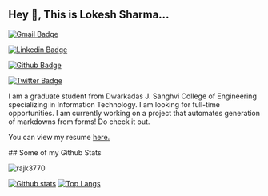 ## Hey 👋, This is Lokesh Sharma...
[![Gmail Badge](https://img.shields.io/badge/-sharma.lokesh.222001@gmail.com-c14438?style=flat&logo=Gmail&logoColor=white&link=mailto:sharma.lokesh.222001@gmail.com)](mailto:sharma.lokesh.222001@gmail.com) 

[![Linkedin Badge](https://img.shields.io/badge/-rajk3770-0072b1?style=flat&logo=Linkedin&logoColor=white&link=https://www.linkedin.com/in/lokesh-sharma-908857193/)](https://www.linkedin.com/in/lokesh-sharma-908857193/)

[![Github Badge](https://img.shields.io/badge/-rajk3770-grey?style=flat&logo=github&logoColor=white&link=https://github.com/coder-lokesh/)](https://www.github.com/coder-lokesh/)

[![Twitter Badge](https://img.shields.io/badge/-rajk3770-00acee?style=flat&logo=twitter&logoColor=white&link=https://twitter.com/lokeshs97047988/)](https://www.twitter.com/lokeshs97047988/)

<p align='left'>I am a graduate student from Dwarkadas J. Sanghvi College of Engineering specializing in Information Technology. I am looking for full-time opportunities. I am currently working on a project that automates generation of markdowns from forms! Do check it out.</p><p align='left'> You can view my resume <a href='https://drive.google.com/file/d/1tXl_kDF-JSeTlRqrp4Xra5AWveSePvYb/view?usp=sharing ' target=_blank><u>here</u>.</a></p>
## Some of my Github Stats
<p align=left> <img src=https://komarev.com/ghpvc/?username=rajk3770 alt=rajk3770 /> </p>

[![Github stats](https://github-readme-stats.vercel.app/api?username=coder-lokesh&show_icons=true&include_all_commits=true)](https://github.com/coder-lokesh/github-readme-stats)
[![Top Langs](https://github-readme-stats.vercel.app/api/top-langs/?username=coder-lokesh&layout=compact)](https://github.com/coder-lokesh/github-readme-stats)
